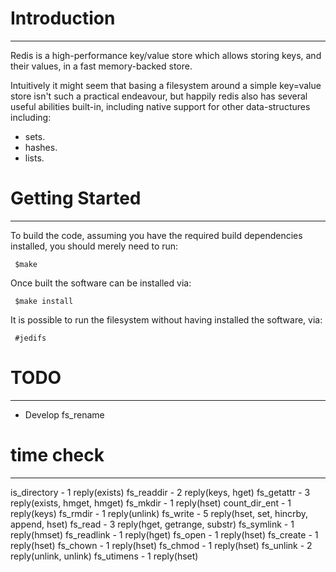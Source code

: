 # Introduction
------------

Redis is a high-performance key/value store which allows storing keys, and their values, in a fast memory-backed store.

Intuitively it might seem that basing a filesystem around a simple key=value store isn't such a practical endeavour, but happily redis also has several useful abilities built-in, including native support for other data-structures including:

* sets.
* hashes.
* lists.

# Getting Started
---------------

To build the code, assuming you have the required build dependencies
installed, you should merely need to run:

     $make

Once built the software can be installed via:

     $make install

It is possible to run the filesystem without having installed the
software, via:

     #jedifs

# TODO
---
- Develop fs_rename

# time check
---
is_directory - 1 reply(exists)
fs_readdir - 2 reply(keys, hget)
fs_getattr - 3 reply(exists, hmget, hmget)
fs_mkdir - 1 reply(hset)
count_dir_ent - 1 reply(keys)
fs_rmdir - 1 reply(unlink)
fs_write - 5 reply(hset, set, hincrby, append, hset)
fs_read - 3 reply(hget, getrange, substr)
fs_symlink - 1 reply(hmset)
fs_readlink - 1 reply(hget)
fs_open - 1 reply(hset)
fs_create - 1 reply(hset)
fs_chown - 1 reply(hset)
fs_chmod - 1 reply(hset)
fs_unlink - 2 reply(unlink, unlink)
fs_utimens - 1 reply(hset)

